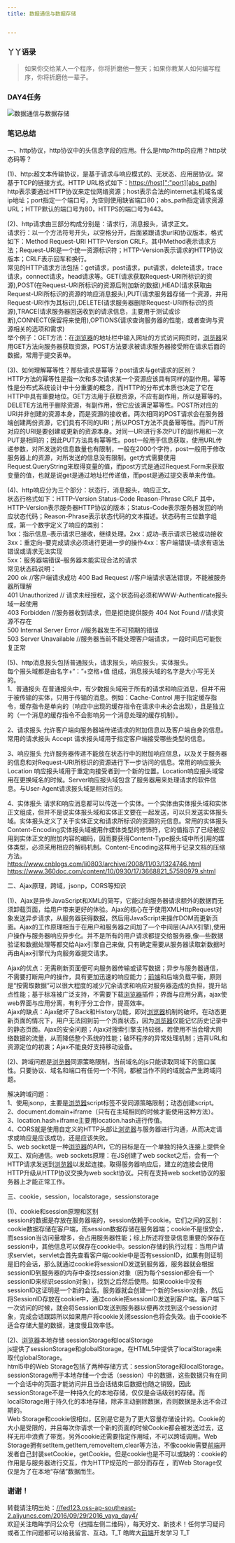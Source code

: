 ```yaml
---
title: 数据通信与数据存储


---
```

  


### [][1]丫丫语录

> 如果你交给某人一个程序，你将折磨他一整天；如果你教某人如何编写程序，你将折磨他一辈子。

### [][2]DAY4任务

<a></a>

![数据通信与数据存储][3]

### [][4]笔记总结

一、http协议，http协议中的头信息字段的应用。什么是http?http的应用？http状态码等？

(1)、http:超文本传输协议，是基于请求与响应模式的、无状态、应用层协议。常基于TCP的链接方式。HTTP URL格式如下：<a href="https://host[&quot;:&quot;port][abs_path" target="_blank" rel="external">https://host[":"port][abs_path</a>]  
http表示要通过HTTP协议来定位网络资源；host表示合法的internet主机域名或ip地址；port指定一个端口号，为空则使用缺省端口80；abs_path指定请求资源URL；HTTP默认的端口号为80，HTTPS的端口号为443。

(2)、http请求由三部分构成分别是：请求行，消息报头，请求正文。  
请求行：以一个方法符号开头，以空格分开，后面紧跟请求url和协议版本，格式如下：Method Request-URI HTTP-Version CRLF。其中Method表示请求方法；Request-URI是一个统一资源标识符；HTTP-Version表示请求的HTTP协议版本；CRLF表示回车和换行。  
常见的HTTP请求方法包括：get请求，post请求，put请求，delete请求，trace请求，connect请求，head请求等。GET(请求获取Request-URI所标识的资源),POST(在Request-URI所标识的资源后附加新的数据),HEAD(请求获取由Request-URI所标识的资源的响应消息报头),PUT(请求服务器存储一个资源，并用Request-URI作为其标识),DELETE(请求服务器删除Request-URI所标识的资源),TRACE(请求服务器回送收到的请求信息，主要用于测试或诊断),CONNECT(保留将来使用),OPTIONS(请求查询服务器的性能，或者查询与资源相关的选项和需求)  
举个例子：GET方法：在[浏览器](https://www.w3cdoc.com)的地址栏中输入网址的方式访问网页时，[浏览器](https://www.w3cdoc.com)采用GET方法向服务器获取资源，POST方法要求被请求服务器接受附在请求后面的数据，常用于提交表单。

(3)、如何理解幂等性？那些请求是幂等？post请求与get请求的区别？  
HTTP方法的幂等性是指一次和多次请求某一个资源应该具有同样的副作用。幂等性是分布式系统设计中十分重要的概念，而HTTP的分布式本质也决定了它在HTTP中具有重要地位。GET方法用于获取资源，不应有副作用，所以是幂等的。DELETE方法用于删除资源，有副作用，但它应该满足幂等性。POST所对应的URI并非创建的资源本身，而是资源的接收者。两次相同的POST请求会在服务器端创建两份资源，它们具有不同的URI；所以POST方法不具备幂等性。而PUT所对应的URI是要创建或更新的资源本身。对同一URI进行多次PUT的副作用和一次PUT是相同的；因此PUT方法具有幂等性。post一般用于信息获取，使用URL传递参数，对所发送的信息数量也有限制，一般在2000个字符，post一般用于修改服务器上的资源，对所发送的信息没有限制。get方式需要使用Request.QueryString来取得变量的值，而post方式是通过Request.Form来获取变量的值，也就是说get是通过地址栏传递值，而post是通过提交表单来传值。

(4)、http响应分为三个部分：状态行，消息报头，响应正文。  
状态行格式如下：HTTP-Version Status-Code Reason-Phrase CRLF 其中，HTTP-Version表示服务器HTTP协议的版本；Status-Code表示服务器发回的响应状态代码；Reason-Phrase表示状态代码的文本描述。状态码有三位数字组成，第一个数字定义了响应的类别：  
1xx：指示信息–表示请求已接收，继续处理。2xx：成功–表示请求已被成功接收  
3xx：重定向–要完成请求必须进行更进一步的操作4xx：客户端错误–请求有语法错误或请求无法实现  
5xx：服务器端错误–服务器未能实现合法的请求  
常见状态码说明：  
200 ok //客户端请求成功 400 Bad Request //客户端请求语法错误，不能被服务器所理解  
401 Unauthorized // 请求未经授权，这个状态码必须和WWW-Authenticate报头域一起使用  
403 Forbidden //服务器收到请求，但是拒绝提供服务 404 Not Found //请求资源不存在  
500 Internal Server Error //服务器发生不可预期的错误  
503 Server Unavailable //服务器当前不能处理客户端请求，一段时间后可能恢复正常

(5)、http消息报头包括普通报头，请求报头，响应报头，实体报头。  
每个报头域都是由名字+“：”+空格+值 组成，消息报头域的名字是大小写无关的。  
1、普通报头 在普通报头中，有少数报头域用于所有的请求和响应消息，但并不用于被传输的实体，只用于传输的消息。例如：Cache-Control 用于指定缓存指令，缓存指令是单向的（响应中出现的缓存指令在请求中未必会出现），且是独立的（一个消息的缓存指令不会影响另一个消息处理的缓存机制）。

2、请求报头 允许客户端向服务器端传递请求的附加信息以及客户端自身的信息。常用的请求报头 Accept 请求报头域用于指定客户端接受哪些类型的信息。

3、响应报头 允许服务器传递不能放在状态行中的附加响应信息，以及关于服务器的信息和对Request-URI所标识的资源进行下一步访问的信息。常用的响应报头 Location 响应报头域用于重定向接受者到一个新的位置。Location响应报头域常用在更换域名的时候。Server响应报头域包含了服务器用来处理请求的软件信息。与User-Agent请求报头域是相对应的。

4、实体报头 请求和响应消息都可以传送一个实体。一个实体由实体报头域和实体正文组成，但并不是说实体报头域和实体正文要在一起发送，可以只发送实体报头域。实体报头定义了关于实体正文和请求所标识的资源的元信息。常用的实体报头Content-Encoding实体报头域被用作媒体类型的修饰符，它的值指示了已经被应用到实体正文的附加内容的编码，因而要获得Content-Type报头域中所引用的媒体类型，必须采用相应的解码机制。Content-Encoding这样用于记录文档的压缩方法。  
<a href="https://www.cnblogs.com/li0803/archive/2008/11/03/1324746.html" target="_blank" rel="external">https://www.cnblogs.com/li0803/archive/2008/11/03/1324746.html</a>  
<a href="https://www.360doc.com/content/10/0930/17/3668821_57590979.shtml" target="_blank" rel="external">https://www.360doc.com/content/10/0930/17/3668821_57590979.shtml</a>

二、Ajax原理，跨域，jsonp，CORS等知识

(1)、Ajax是异步JavaScript和XML的简写，它能过向服务器请求额外的数据而无须卸载页面，给用户带来更好的体验。Ajax的核心在于使用XMLHttpRequest对象发送异步请求，从服务器获得数据，然后用JavaScript来操作DOM而更新页面。Ajax的工作原理相当于在用户和服务器之间加了—个中间层(AJAX引擎),使用户操作与服务器响应异步化。并不是所有的用户请求都提交给服务器,像—些数据验证和数据处理等都交给Ajax引擎自己来做, 只有确定需要从服务器读取新数据时再由Ajax引擎代为向服务器提交请求。

Ajax的优点：无需刷新页面便可向服务器传输或读写数据；异步与服务器通信，不需要打断用户的操作，具有更加迅速的响应能力；[前端](https://www.w3cdoc.com)和后端负载平衡，原则是“按需取数据”可以很大程度的减少冗余请求和响应对服务器造成的负担，提升站点性能；基于标准被广泛支持，不需要下载[浏览器](https://www.w3cdoc.com)插件；界面与应用分离，ajax使web界面与应用分离，有利于分工合作，提高效率。  
Ajax的缺点：Ajax破坏了Back和History功能，即对[浏览器](https://www.w3cdoc.com)机制的破坏。在动态更新页面的情况下，用户无法回到前一个页面状态，因为[浏览器](https://www.w3cdoc.com)仅能记忆历史记录中的静态页面。Ajax的安全问题；Ajax对搜索引擎支持较弱，若使用不当会增大网络数据的流量，从而降低整个系统的性能；破环程序的异常处理机制；违背URL和资源定位的初衷；Ajax不能良好支持移动设备。

(2)、跨域问题是[浏览器](https://www.w3cdoc.com)同源策略限制，当前域名的js只能读取同域下的窗口属性。只要协议、域名和端口有任何一个不同，都被当作不同的域就会产生跨域问题。

解决跨域问题：  
1、使用jsonp，主要是[浏览器](https://www.w3cdoc.com)script标签不受同源策略限制；动态创建script。  
2、document.domain+iframe（只有在主域相同的时候才能使用这种方法）。  
3、location.hash+iframe主要用location.hash进行传值。  
4、CORS就是使用自定义的HTTP头部让[浏览器](https://www.w3cdoc.com)与服务器进行沟通，从而决定请求或响应是应该成功，还是应该失败。  
5、web socket是一种[浏览器](https://www.w3cdoc.com)的API，它的目标是在一个单独的持久连接上提供全双工、双向通信。web sockets原理：在JS创建了web socket之后，会有一个HTTP请求发送到[浏览器](https://www.w3cdoc.com)以发起连接。取得服务器响应后，建立的连接会使用HTTP升级从HTTP协议交换为web sockt协议。只有在支持web socket协议的服务器上才能正常工作。

三、cookie，session，localstorage，sessionstorage

(1)、cookie和session原理和区别  
session的数据是存放在服务器端的，session依赖于cookie。它们之间的区别：cookie数据存储在客户端，而session数据存储在服务器端；cookie不是很安全，而session当访问量增多，会占用服务器性能；综上所述将登录信息重要的保存在session中，其他信息可以保存在cookie中。session存储的执行过程：当用户请求servlet，servlet会首先查看客户端cookie中是否有sessionID，如果有则证明是旧的会话，那么就通过cookie将sessionID发送到服务器，服务器就会根据sessionID到服务器的内存中查找session对象（因为每个session都会有一个sessionID来标识session对象），找到之后然后使用。如果cookie中没有sessionID这证明是一个新的会话。服务器就会创建一个新的Session对象，然后将SessionID存放在cookie中，通过cookie把sessionID发送到客户端。客户端下一次访问的时候，就会将SessionID发送到服务器以便再次找到这个session对象，完成会话跟踪所以如果用户将cookie关闭session也将会失效。由于cookie不适合存储大量的数据，速度慢且效率低。

(2)、[浏览器](https://www.w3cdoc.com)本地存储 sessionStorage和localStorage  
js提供了sessionStorage和globalStorage。在HTML5中提供了localStorage来取代globalStorage。  
html5中的Web Storage包括了两种存储方式：sessionStorage和localStorage。  
sessionStorage用于本地存储一个会话（session）中的数据，这些数据只有在同一个会话中的页面才能访问并且当会话结束后数据也随之销毁。因此sessionStorage不是一种持久化的本地存储，仅仅是会话级别的存储。而localStorage用于持久化的本地存储，除非主动删除数据，否则数据是永远不会过期的。  
Web Storage和cookie很相似，区别是它是为了更大容量存储设计的。Cookie的大小是受限的，并且每次你请求一个新的页面的时候Cookie都会被发送过去，这样无形中浪费了带宽，另外cookie还需要指定作用域，不可以跨域调用。Web Storage拥有setItem,getItem,removeItem,clear等方法，不像cookie需要[前端](https://www.w3cdoc.com)开发者自己封装setCookie，getCookie。但是cookie也是不可以或缺的：cookie的作用是与服务器进行交互，作为HTTP规范的一部分而存在 ，而Web Storage仅仅是为了在本地“存储”数据而生。

### [][5]谢谢！

转载请注明出处：<a href="//fed123.oss-ap-southeast-2.aliyuncs.com/2016/09/29/2016_yaya_day4/" target="_blank" rel="external">//fed123.oss-ap-southeast-2.aliyuncs.com/2016/09/29/2016_yaya_day4/</a>  
欢迎关注皓眸学问公众号（扫描左侧二维码），每天好文、新技术！任何学习疑问或者工作问题都可以给我留言、互动。T\_T 皓眸大[前端](https://www.w3cdoc.com)开发学习 T\_T

 [1]: //fed123.oss-ap-southeast-2.aliyuncs.com/2016/09/29/2016_yaya_day4/#丫丫语录 "丫丫语录"
 [2]: //fed123.oss-ap-southeast-2.aliyuncs.com/2016/09/29/2016_yaya_day4/#DAY4任务 "DAY4任务"
 [3]: //fed123.oss-ap-southeast-2.aliyuncs.com/wp-content/uploads/2017/08/read-20.png
 [4]: //fed123.oss-ap-southeast-2.aliyuncs.com/2016/09/29/2016_yaya_day4/#笔记总结 "笔记总结"
 [5]: //fed123.oss-ap-southeast-2.aliyuncs.com/2016/09/29/2016_yaya_day4/#谢谢！ "谢谢！"
